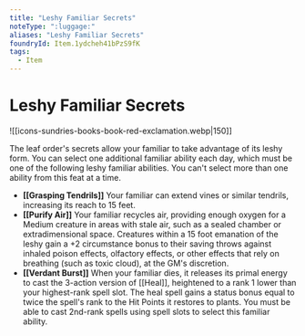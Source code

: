```yaml
---
title: "Leshy Familiar Secrets"
noteType: ":luggage:"
aliases: "Leshy Familiar Secrets"
foundryId: Item.1ydcheh41bPzS9fK
tags:
  - Item
---
```


# Leshy Familiar Secrets
![[icons-sundries-books-book-red-exclamation.webp|150]]

The leaf order's secrets allow your familiar to take advantage of its leshy form. You can select one additional familiar ability each day, which must be one of the following leshy familiar abilities. You can't select more than one ability from this feat at a time.

*   **[[Grasping Tendrils]]** Your familiar can extend vines or similar tendrils, increasing its reach to 15 feet.
*   **[[Purify Air]]** Your familiar recycles air, providing enough oxygen for a Medium creature in areas with stale air, such as a sealed chamber or extradimensional space. Creatures within a 15 foot emanation of the leshy gain a +2 circumstance bonus to their saving throws against inhaled poison effects, olfactory effects, or other effects that rely on breathing (such as toxic cloud), at the GM's discretion.
*   **[[Verdant Burst]]** When your familiar dies, it releases its primal energy to cast the 3-action version of [[Heal]], heightened to a rank 1 lower than your highest-rank spell slot. The heal spell gains a status bonus equal to twice the spell's rank to the Hit Points it restores to plants. You must be able to cast 2nd-rank spells using spell slots to select this familiar ability.
